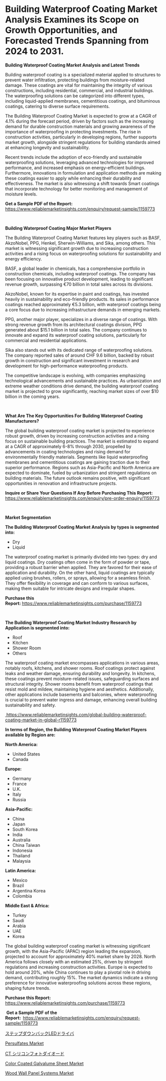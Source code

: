 <p><h1>Building Waterproof Coating Market Analysis Examines its Scope on Growth Opportunities, and Forecasted Trends Spanning from 2024 to 2031.</h1></p><p><strong>Building Waterproof Coating Market Analysis and Latest Trends</strong></p>
<p><p>Building waterproof coating is a specialized material applied to structures to prevent water infiltration, protecting buildings from moisture-related damage. These coatings are vital for maintaining the integrity of various constructions, including residential, commercial, and industrial buildings. The waterproofing solutions can be categorized into different types, including liquid-applied membranes, cementitious coatings, and bituminous coatings, catering to diverse surface requirements.</p><p>The Building Waterproof Coating Market is expected to grow at a CAGR of 4.1% during the forecast period, driven by factors such as the increasing demand for durable construction materials and growing awareness of the importance of waterproofing in protecting investments. The rise in construction activities, particularly in developing regions, further supports market growth, alongside stringent regulations for building standards aimed at enhancing longevity and sustainability. </p><p>Recent trends include the adoption of eco-friendly and sustainable waterproofing solutions, leveraging advanced technologies for improved performance, and increased emphasis on energy-efficient buildings. Furthermore, innovations in formulation and application methods are making these coatings easier to apply while enhancing their durability and effectiveness. The market is also witnessing a shift towards Smart coatings that incorporate technology for better monitoring and management of moisture levels.</p></p>
<p><strong>Get a Sample PDF of the Report:&nbsp;</strong> <a href="https://www.reliablemarketinsights.com/enquiry/request-sample/1159773">https://www.reliablemarketinsights.com/enquiry/request-sample/1159773</a></p>
<p>&nbsp;</p>
<p><strong>Building Waterproof Coating Major Market Players</strong></p>
<p><p>The Building Waterproof Coating Market features key players such as BASF, AkzoNobel, PPG, Henkel, Sherwin-Williams, and Sika, among others. This market is witnessing significant growth due to increasing construction activities and a rising focus on waterproofing solutions for sustainability and energy efficiency.</p><p>BASF, a global leader in chemicals, has a comprehensive portfolio in construction chemicals, including waterproof coatings. The company has been focusing on innovative product development, leading to significant revenue growth, surpassing €70 billion in total sales across its divisions.</p><p>AkzoNobel, known for its expertise in paint and coatings, has invested heavily in sustainability and eco-friendly products. Its sales in performance coatings reached approximately €5.3 billion, with waterproof coatings being a core focus due to increasing infrastructure demands in emerging markets.</p><p>PPG, another major player, specializes in a diverse range of coatings. With strong revenue growth from its architectural coatings division, PPG generated about $15.1 billion in total sales. The company continues to innovate and expand its waterproof coating solutions, particularly for commercial and residential applications.</p><p>Sika also stands out with its dedicated range of waterproofing solutions. The company reported sales of around CHF 9.6 billion, backed by robust growth in construction and significant investment in research and development for high-performance waterproofing products.</p><p>The competitive landscape is evolving, with companies emphasizing technological advancements and sustainable practices. As urbanization and extreme weather conditions drive demand, the building waterproof coating market is projected to grow significantly, reaching market sizes of over $10 billion in the coming years.</p></p>
<p>&nbsp;</p>
<p><strong>What Are The Key Opportunities For Building Waterproof Coating Manufacturers?</strong></p>
<p><p>The global building waterproof coating market is projected to experience robust growth, driven by increasing construction activities and a rising focus on sustainable building practices. The market is estimated to expand at a CAGR of approximately 6-8% through 2030, propelled by advancements in coating technologies and rising demand for environmentally friendly materials. Segments like liquid waterproofing membranes and cementitious coatings are gaining traction due to their superior performance. Regions such as Asia-Pacific and North America are expected to dominate, fueled by urbanization and stringent regulations on building materials. The future outlook remains positive, with significant opportunities in renovation and infrastructure projects.</p></p>
<p><strong>Inquire or Share Your Questions If Any Before Purchasing This Report:</strong> <a href="https://www.reliablemarketinsights.com/enquiry/pre-order-enquiry/1159773">https://www.reliablemarketinsights.com/enquiry/pre-order-enquiry/1159773</a></p>
<p>&nbsp;</p>
<p><strong>Market Segmentation</strong></p>
<p><strong>The Building Waterproof Coating Market Analysis by types is segmented into:</strong></p>
<p><ul><li>Dry</li><li>Liquid</li></ul></p>
<p><p>The waterproof coating market is primarily divided into two types: dry and liquid coatings. Dry coatings often come in the form of powder or tape, providing a robust barrier when applied. They are favored for their ease of application and durability. On the other hand, liquid coatings are typically applied using brushes, rollers, or sprays, allowing for a seamless finish. They offer flexibility in coverage and can conform to various surfaces, making them suitable for intricate designs and irregular shapes.</p></p>
<p><strong>Purchase this Report:&nbsp;</strong><a href="https://www.reliablemarketinsights.com/purchase/1159773">https://www.reliablemarketinsights.com/purchase/1159773</a></p>
<p>&nbsp;</p>
<p><strong>The Building Waterproof Coating Market Industry Research by Application is segmented into:</strong></p>
<p><ul><li>Roof</li><li>Kitchen</li><li>Shower Room</li><li>Others</li></ul></p>
<p><p>The waterproof coating market encompasses applications in various areas, notably roofs, kitchens, and shower rooms. Roof coatings protect against leaks and weather damage, ensuring durability and longevity. In kitchens, these coatings prevent moisture-related issues, safeguarding surfaces and structural integrity. Shower rooms benefit from waterproof coatings that resist mold and mildew, maintaining hygiene and aesthetics. Additionally, other applications include basements and balconies, where waterproofing is crucial to prevent water ingress and damage, enhancing overall building sustainability and safety.</p></p>
<p><a href="https://www.reliablemarketinsights.com/global-building-waterproof-coating-market-in-global-r1159773">&nbsp;https://www.reliablemarketinsights.com/global-building-waterproof-coating-market-in-global-r1159773</a></p>
<p><strong>In terms of Region, the Building Waterproof Coating Market Players available by Region are:</strong></p>
<p>
    <p> <strong> North America: </strong>
        <ul>
            <li>United States</li>
            <li>Canada</li>
        </ul>
        </p> 
    <p> <strong> Europe: </strong>
        <ul>
            <li>Germany</li>
            <li>France</li>
            <li>U.K.</li>
            <li>Italy</li>
            <li>Russia</li>
        </ul>
        </p> 
    <p> <strong> Asia-Pacific: </strong>
        <ul>
            <li>China</li>
            <li>Japan</li>
            <li>South Korea</li>
            <li>India</li>
            <li>Australia</li>
            <li>China Taiwan</li>
            <li>Indonesia</li>
            <li>Thailand</li>
            <li>Malaysia</li>
        </ul>
        </p> 
    <p> <strong> Latin America: </strong>
        <ul>
            <li>Mexico</li>
            <li>Brazil</li>
            <li>Argentina Korea</li>
            <li>Colombia</li>
        </ul>
        </p> 
    <p> <strong> Middle East & Africa: </strong>
        <ul>
            <li>Turkey</li>
            <li>Saudi</li>
            <li>Arabia</li>
            <li>UAE</li>
            <li>Korea</li>
        </ul>
    </p>
    </p>
<p><p>The global building waterproof coating market is witnessing significant growth, with the Asia-Pacific (APAC) region leading the expansion, projected to account for approximately 40% market share by 2028. North America follows closely with an estimated 25%, driven by stringent regulations and increasing construction activities. Europe is expected to hold around 20%, while China continues to play a pivotal role in driving demand, contributing roughly 15%. The market dynamics indicate a strong preference for innovative waterproofing solutions across these regions, shaping future trends.</p></p>
<p><strong>Purchase this Report: </strong><a href="https://www.reliablemarketinsights.com/purchase/1159773">https://www.reliablemarketinsights.com/purchase/1159773</a></p>
<p>&nbsp;<strong>Get a Sample PDF of the Report:&nbsp;&nbsp;</strong><a href="https://www.reliablemarketinsights.com/enquiry/request-sample/1159773">https://www.reliablemarketinsights.com/enquiry/request-sample/1159773</a></p>
<p><strong></strong></p>
<p><p><a href="https://medium.com/@alamin54h/step-down-buck-led-drivers-market-%E3%81%AE%E3%82%B0%E3%83%AD%E3%83%BC%E3%83%90%E3%83%AB%E5%B8%82%E5%A0%B4%E6%A6%82%E8%A6%81%E3%81%AF-%E4%B8%96%E7%95%8C%E3%81%8A%E3%82%88%E3%81%B3%E4%B8%BB%E8%A6%81%E5%B8%82%E5%A0%B4%E3%81%AB%E3%81%8A%E3%81%91%E3%82%8B%E6%A5%AD%E7%95%8C%E3%81%AB%E5%BD%B1%E9%9F%BF%E3%82%92%E4%B8%8E%E3%81%88%E3%82%8B%E4%B8%BB%E8%A6%81%E3%81%AA%E3%83%88%E3%83%AC%E3%83%B3%E3%83%89%E3%81%AB%E3%81%A4%E3%81%84%E3%81%A6-%E7%8B%AC%E8%87%AA%E3%81%AE%E8%A6%96%E7%82%B9%E3%82%92%E6%8F%90%E4%BE%9B%E3%81%97%E3%81%BE%E3%81%99-7e9d4f954ad5">ステップダウンバックLEDドライバ</a></p><p><a href="https://www.linkedin.com/pulse/persulfates-market-investigation-industry-evolution-forecast-till-7pmqc?trackingId=6faeaTtQRQKIZ8dJgC5%2BqA%3D%3D">Persulfates Market</a></p><p><a href="https://medium.com/@alamin54h/ct-silicon-photodiode-market-%E3%81%AE%E3%82%B0%E3%83%AD%E3%83%BC%E3%83%90%E3%83%AB%E5%B8%82%E5%A0%B4%E6%A6%82%E8%A6%81%E3%81%AF-%E4%B8%96%E7%95%8C%E3%81%8A%E3%82%88%E3%81%B3%E4%B8%BB%E8%A6%81%E5%B8%82%E5%A0%B4%E3%81%AB%E3%81%8A%E3%81%91%E3%82%8B%E6%A5%AD%E7%95%8C%E3%81%AB%E5%BD%B1%E9%9F%BF%E3%82%92%E4%B8%8E%E3%81%88%E3%82%8B%E4%B8%BB%E8%A6%81%E3%81%AA%E3%83%88%E3%83%AC%E3%83%B3%E3%83%89%E3%81%AB%E3%81%A4%E3%81%84%E3%81%A6-%E7%8B%AC%E8%87%AA%E3%81%AE%E8%A6%96%E7%82%B9%E3%82%92%E6%8F%90%E4%BE%9B%E3%81%97%E3%81%BE%E3%81%99-ec36b4e305c7">CT シリコンフォトダイオード</a></p><p><a href="https://issuu.com/reportprime-2/docs/color-coated-galvalume-sheet-market_1775a0fdcfb655">Color Coated Galvalume Sheet Market</a></p><p><a href="https://issuu.com/reportprime-2/docs/wood-wall-panel-systems-market-size_4247cae55f2e8d">Wood Wall Panel Systems Market</a></p></p>